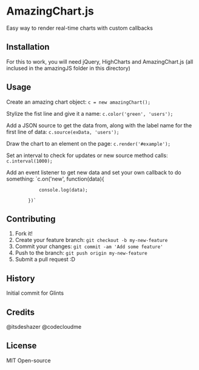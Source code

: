 # AmazingChart.js

 Easy way to render real-time charts with custom callbacks

## Installation

For this to work, you will need jQuery, HighCharts and AmazingChart.js (all inclused in the amazingJS folder in this directory)

## Usage

Create an amazing chart object: `c = new amazingChart();`

Stylize the fist line and give it a name: `c.color('green', 'users');`

Add a JSON source to get the data from, along with the label name for the first line of data: `c.source(exData, 'users');`

Draw the chart to an element on the page: `c.render('#example');`

Set an interval to check for updates or new source method calls: `c.interval(1000);`

Add an event listener to get new data and set your own callback to do something: `c.on('new', function(data){
				
				console.log(data);

			})`

## Contributing

1. Fork it!
2. Create your feature branch: `git checkout -b my-new-feature`
3. Commit your changes: `git commit -am 'Add some feature'`
4. Push to the branch: `git push origin my-new-feature`
5. Submit a pull request :D

## History

Initial commit for Glints

## Credits

@itsdeshazer
@codecloudme

## License

MIT
Open-source